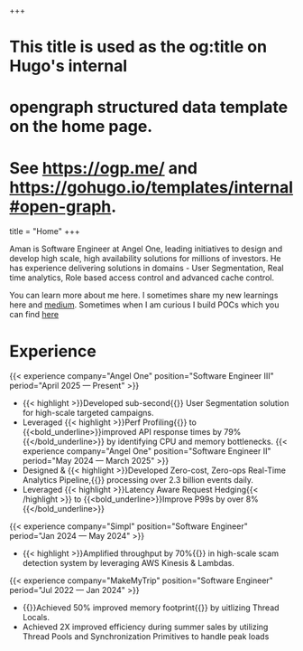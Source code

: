 +++
# This title is used as the og:title on Hugo's internal
# opengraph structured data template on the home page.
# See https://ogp.me/ and https://gohugo.io/templates/internal#open-graph.
title = "Home"
+++

Aman is Software Engineer at Angel One, leading initiatives to design and develop high scale, high availability solutions for millions of investors. He has experience delivering solutions in domains - User Segmentation, Real time analytics, Role based access control and advanced cache control.

You can learn more about me here. I sometimes share my new learnings here and [medium](https://medium.com/@aman-goyal). Sometimes when I am curious I build POCs which you can find [here](https://pocs.com)

# Experience
{{< experience company="Angel One" position="Software Engineer III" period="April 2025 — Present" >}}
* {{< highlight >}}Developed sub-second{{</highlight>}} User Segmentation solution for high-scale targeted campaigns.
* Leveraged {{< highlight >}}Perf Profiling{{</highlight >}} to {{<bold_underline>}}improved API response times by 79%{{</bold_underline>}} by identifying CPU and memory bottlenecks.
{{< experience company="Angel One" position="Software Engineer II" period="May 2024 — March 2025" >}}
* Designed & {{< highlight >}}Developed Zero-cost, Zero-ops Real-Time Analytics Pipeline,{{</highlight >}} processing over 2.3 billion events daily.
* Leveraged {{< highlight >}}Latency Aware Request Hedging{{< /highlight >}} to {{<bold_underline>}}Improve P99s by over 8%{{</bold_underline>}}

{{< experience company="Simpl" position="Software Engineer" period="Jan 2024 — May 2024" >}}
* {{< highlight >}}Amplified throughput by 70%{{</highlight>}} in high-scale scam detection system by leveraging AWS Kinesis & Lambdas.

{{< experience company="MakeMyTrip" position="Software Engineer" period="Jul 2022 — Jan 2024" >}}
* {{<highlight>}}Achieved 50% improved memory footprint{{</highlight>}} by uitlizing  Thread Locals.
* Achieved 2X improved efficiency during summer sales by utilizing Thread Pools and Synchronization Primitives to handle peak loads
